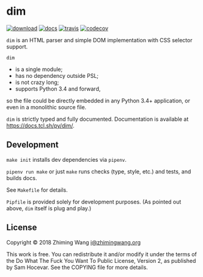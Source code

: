 # dim

[![download](https://img.shields.io/badge/download-dim.py-brightgreen.svg)](https://raw.githubusercontent.com/zmwangx/dim/master/dim.py)
[![docs](https://img.shields.io/badge/documentation-dev-brightgreen.svg)](https://docs.tcl.sh/py/dim/)
[![travis](https://travis-ci.org/zmwangx/dim.svg?branch=master)](https://travis-ci.org/zmwangx/dim/)
[![codecov](https://codecov.io/gh/zmwangx/dim/branch/master/graph/badge.svg)](https://codecov.io/gh/zmwangx/dim)

`dim` is an HTML parser and simple DOM implementation with CSS selector support.

`dim`

- is a single module;
- has no dependency outside PSL;
- is not crazy long;
- supports Python 3.4 and forward,

so the file could be directly embedded in any Python 3.4+ application, or even in a monolithic source file.

`dim` is strictly typed and fully documented. Documentation is available at <https://docs.tcl.sh/py/dim/>.

## Development

`make init` installs dev dependencies via `pipenv`.

`pipenv run make` or just `make` runs checks (type, style, etc.) and tests, and builds docs.

See `Makefile` for details.

`Pipfile` is provided solely for development purposes. (As pointed out above, `dim` itself is plug and play.)

## License

Copyright © 2018 Zhiming Wang <i@zhimingwang.org>

This work is free. You can redistribute it and/or modify it under the
terms of the Do What The Fuck You Want To Public License, Version 2,
as published by Sam Hocevar. See the COPYING file for more details.
